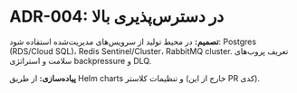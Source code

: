 # ADR-004: در دسترس‌پذیری بالا
**تصمیم:** در محیط تولید از سرویس‌های مدیریت‌شده استفاده شود: Postgres (RDS/Cloud SQL)، Redis Sentinel/Cluster، RabbitMQ cluster. تعریف پروب‌های سلامت و استراتژی backpressure و DLQ.

**پیاده‌سازی:** از طریق Helm charts و تنظیمات کلاستر (خارج از این PR کدی).
